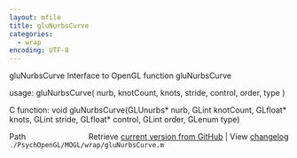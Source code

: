 ```yaml
---
layout: mfile
title: gluNurbsCurve
categories:
  - wrap
encoding: UTF-8
---
```


gluNurbsCurve  Interface to OpenGL function gluNurbsCurve

usage:  gluNurbsCurve( nurb, knotCount, knots, stride, control, order, type )

C function:  void gluNurbsCurve(GLUnurbs\* nurb, GLint knotCount, GLfloat\* knots, GLint stride, GLfloat\* control, GLint order, GLenum type)


<div class="code_header" style="text-align:right;">
  <span style="float:left;">Path&nbsp;&nbsp;</span> <span class="counter">Retrieve <a href=
  "https://raw.github.com/Psychtoolbox-3/Psychtoolbox-3/beta/./PsychOpenGL/MOGL/wrap/gluNurbsCurve.m">current version from GitHub</a> | View <a href=
  "https://github.com/Psychtoolbox-3/Psychtoolbox-3/commits/beta/./PsychOpenGL/MOGL/wrap/gluNurbsCurve.m">changelog</a></span>
</div>
<div class="code">
  <code>./PsychOpenGL/MOGL/wrap/gluNurbsCurve.m</code>
</div>
